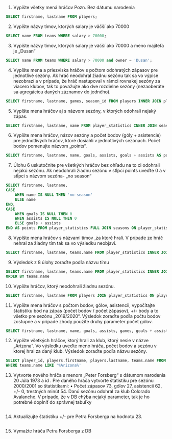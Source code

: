 1. Vypíšte všetky mená hráčov
Pozn. Bez dátumu narodenia

```sql
SELECT firstname, lastname FROM players;
```

2. Vypíšte názvy tímov, ktorých salary je väčší ako 70000

```sql
SELECT name FROM teams WHERE salary > 70000;
```

3. Vypíšte názvy tímov, ktorých salary je väčší ako 70000 a meno majiteľa je „Dusan“

```sql
SELECT name FROM teams WHERE salary > 70000 and owner = 'Dusan';
```

4. Vypíšte mena a priezviska hráčov s počtom odohratých zápasov pre jednotlivé sezóny.
Ak hráč neodohral žiadnu sezónu tak sa vo výpise nezobrazí a v prípade, že hráč
nastupoval v rámci rovnakej sezóny za viacero klubov, tak to považujte ako dve
rozdielne sezóny (nezaoberáte sa agregáciou daných záznamov do jedného).

```sql
SELECT firstname, lastname, games, season_id FROM players INNER JOIN player_statistics ON players.id = player_statistics.player_id;
```

5. Vypíšte mena hráčov aj s názvom sezóny, v ktorých odohrali nejaký zápas.

```sql
SELECT firstname, lastname, name FROM player_statistics INNER JOIN seasons ON player_statistics.season_id = seasons.id INNER JOIN players ON player_statistics.player_id = players.id
```

6. Vypíšte mena hráčov, názov sezóny a počet bodov (góly + asistencie) pre jednotlivých
hráčov, ktoré dosiahli v jednotlivých sezónach. Počet bodov pomenujte názvom
„points“.

```sql
SELECT firstname, lastname, name, goals, assists, goals + assists AS points FROM player_statistics INNER JOIN seasons ON player_statistics.season_id = seasons.id INNER JOIN players ON player_statistics.player_id = players.id
```

7. Úlohu 6 uskutočnite pre všetkých hráčov bez ohľadu na to ci odohrali nejakú sezónu.
Ak neodohrali žiadnu sezónu v stĺpci points uveďte 0 a v stĺpci s názvom sezóna- „no
season“

```sql
SELECT firstname, lastname,
CASE
    WHEN name IS NULL THEN 'no-season'
    ELSE name
END,
CASE
    WHEN goals IS NULL THEN 0
    WHEN assists IS NULL THEN 0
    ELSE goals + assists
END AS points FROM player_statistics FULL JOIN seasons ON player_statistics.season_id = seasons.id FULL JOIN players ON player_statistics.player_id = players.id
```

8. Vypíšte mena hráčov s názvami tímov ,za ktoré hrali. V prípade ze hráč nehral za
žiadny tím tak sa vo výsledku neobjaví.

```sql
SELECT firstname, lastname, teams.name FROM player_statistics INNER JOIN players ON players.id = player_statistics.player_id JOIN teams ON teams.id = player_statistics.team_id 
```

9. Výsledok z 8 úlohy zoraďte podľa názvu tímu

```sql
SELECT firstname, lastname, teams.name FROM player_statistics INNER JOIN players ON players.id = player_statistics.player_id JOIN teams ON teams.id = player_statistics.team_id 
ORDER BY teams.name
```

10. Vypíšte hráčov, ktorý neodohrali žiadnu sezónu.

```sql
SELECT firstname, lastname FROM players JOIN player_statistics ON players.id = player_statistics.player_id WHERE player_statistics.id IS NULL
```

11. Vypíšte mena hráčov s počtom bodov, gólov, asistencii, vypočítajte štatistiku bod na
zápas (počet bodov / počet zápasov), +/- body a to všetko pre sezónu „2019/2020“.
Výsledok zoraďte podľa počtu bodov zostupne a v prípade zhody použite druhy
parameter počet gólov.

```sql
SELECT firstname, lastname, name, goals, assists, games, goals + assists AS points, (goals + assists) / games as points_per_game, seasons.name FROM player_statistics INNER JOIN seasons ON player_statistics.season_id = seasons.id INNER JOIN players ON player_statistics.player_id = players.id WHERE seasons.name = '2019-2020' ORDER BY points_per_game DESC
```

12. Vypíšte všetkých hráčov, ktorý hrali za klub, ktorý nesie v názve „Arizona“. Vo výsledku
uveďte meno hráča, počet bodov a sezónu v ktorej hral za daný klub. Výsledok zoraďte
podľa názvu sezóny.

```sql
SELECT player_id, players.firstname, players.lastname, teams.name FROM player_statistics JOIN teams ON teams.id = team_id JOIN players on players.id = player_id
WHERE teams.name LIKE '%Arizona%'
```

13. Vytvorte nového hráča s menom „Peter Forsberg“ s dátumom narodenia 20 Júla 1973
a id . Pre daného hráča vytvorte štatistiku pre sezónu 2000/2001 so štatistikami:
• Počet zápasov 73, gólov 27, asistencii 62, +/- 0, trestných minút 54. Danú
sezónu odohral za klub Colorado Avalanche. V prípade, že v DB chýba nejaký
parameter, tak je ho potrebné doplniť do správnej tabuľky

```sql
```

14. Aktualizujte štatistiku +/- pre Petra Forsberga na hodnotu 23.

```sql
```

15. Vymažte hráča Petra Forsberga z DB


```sql
```